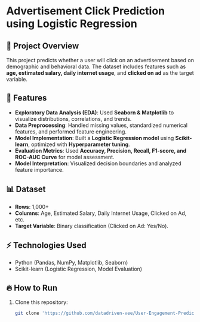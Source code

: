 # Advertisement Click Prediction using Logistic Regression  

## 📌 Project Overview  
This project predicts whether a user will click on an advertisement based on demographic and behavioral data. The dataset includes features such as **age, estimated salary, daily internet usage**, and **clicked on ad** as the target variable.  

## 🚀 Features  
- **Exploratory Data Analysis (EDA)**: Used **Seaborn & Matplotlib** to visualize distributions, correlations, and trends.  
- **Data Preprocessing**: Handled missing values, standardized numerical features, and performed feature engineering.  
- **Model Implementation**: Built a **Logistic Regression model** using **Scikit-learn**, optimized with **Hyperparameter tuning**.  
- **Evaluation Metrics**: Used **Accuracy, Precision, Recall, F1-score, and ROC-AUC Curve** for model assessment.  
- **Model Interpretation**: Visualized decision boundaries and analyzed feature importance.  

## 📊 Dataset  
- **Rows**: 1,000+  
- **Columns**: Age, Estimated Salary, Daily Internet Usage, Clicked on Ad, etc.  
- **Target Variable**: Binary classification (Clicked on Ad: Yes/No).  

## ⚡ Technologies Used  
- Python (Pandas, NumPy, Matplotlib, Seaborn)  
- Scikit-learn (Logistic Regression, Model Evaluation)  

## 🔥 How to Run  
1. Clone this repository:  
   ```bash
   git clone 'https://github.com/datadriven-vee/User-Engagement-Prediction-for-Digital-Advertisements-Using-Logistic-Regression.git'
   
